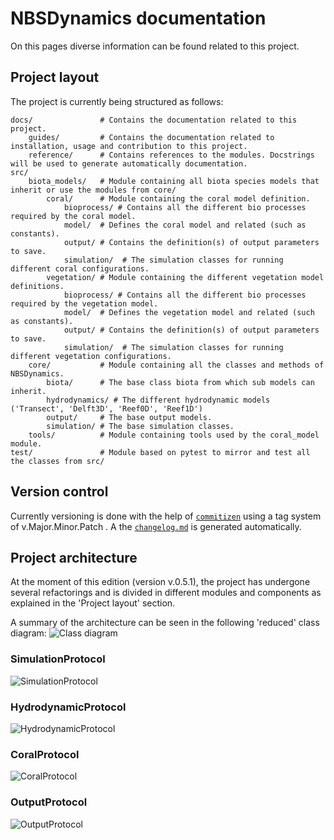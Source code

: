 # NBSDynamics documentation

On this pages diverse information can be found related to this project.

## Project layout
The project is currently being structured as follows:

    docs/               # Contains the documentation related to this project.
        guides/         # Contains the documentation related to installation, usage and contribution to this project.
        reference/      # Contains references to the modules. Docstrings will be used to generate automatically documentation.        
    src/
        biota_models/   # Module containing all biota species models that inherit or use the modules from core/
            coral/      # Module containing the coral model definition.
                bioprocess/ # Contains all the different bio processes required by the coral model.
                model/  # Defines the coral model and related (such as constants).
                output/ # Contains the definition(s) of output parameters to save.
                simulation/  # The simulation classes for running different coral configurations.
            vegetation/ # Module containing the different vegetation model definitions.
                bioprocess/ # Contains all the different bio processes required by the vegetation model.
                model/  # Defines the vegetation model and related (such as constants).
                output/ # Contains the definition(s) of output parameters to save.
                simulation/  # The simulation classes for running different vegetation configurations.
        core/           # Module containing all the classes and methods of NBSDynamics.
            biota/      # The base class biota from which sub models can inherit.
            hydrodynamics/ # The different hydrodynamic models ('Transect', 'Delft3D', 'Reef0D', 'Reef1D')
            output/     # The base output models.
            simulation/ # The base simulation classes.        
        tools/          # Module containing tools used by the coral_model module.
    test/               # Module based on pytest to mirror and test all the classes from src/

## Version control
Currently versioning is done with the help of [`commitizen`](https://commitizen-tools.github.io/commitizen/) using a tag system of v.Major.Minor.Patch . A the [`changelog.md`](changelog.md) is generated automatically.

## Project architecture
At the moment of this edition (version v.0.5.1), the project has undergone several refactorings and is divided in different modules and components as explained in the 'Project layout' section.

A summary of the architecture can be seen in the following 'reduced' class diagram:
![`Class diagram`](./diagrams/general_class_diagram-GeneralClassDiagram.png)

### SimulationProtocol
![`SimulationProtocol`](./diagrams/general_class_diagram-SimulationProtocol.png)

### HydrodynamicProtocol
![`HydrodynamicProtocol`](./diagrams/general_class_diagram-HydrodynamicProtocol.png)

### CoralProtocol
![`CoralProtocol`](./diagrams/general_class_diagram-CoralProtocol.png)

### OutputProtocol
![`OutputProtocol`](./diagrams/general_class_diagram-OutputProtocol.png)
